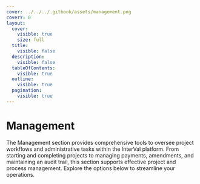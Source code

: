 ```yaml
---
cover: ../../../.gitbook/assets/management.png
coverY: 0
layout:
  cover:
    visible: true
    size: full
  title:
    visible: false
  description:
    visible: false
  tableOfContents:
    visible: true
  outline:
    visible: true
  pagination:
    visible: true
---
```


# Management

The Management section provides comprehensive tools to oversee project workflows and administrative tasks within the InterVal platform. From starting and completing projects to managing payments, amendments, and maintaining an audit trail, this section supports effective project and process management. Explore the options below to streamline your operations.
